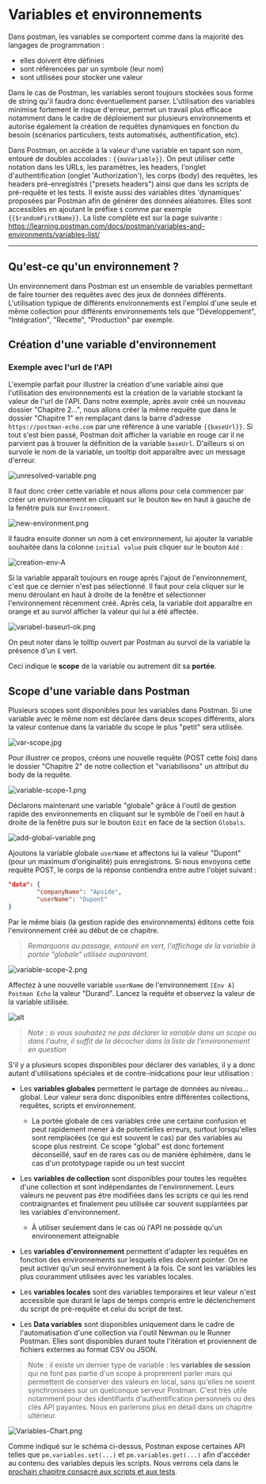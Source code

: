 # Variables et environnements

Dans postman, les variables se comportent comme dans la majorité des langages de programmation :

- elles doivent être définies
- sont référencées par un symbole (leur nom)
- sont utilisées pour stocker une valeur

Dans le cas de Postman, les variables seront toujours stockées sous forme de string qu'il faudra donc éventuellement parser. L'utilisation des variables minimise fortement le risque d'erreur, permet un travail plus efficace notamment dans le cadre de déploiement sur plusieurs environnements et autorise également la création de requêtes dynamiques en fonction du besoin (scénarios particuliers, tests automatisés, authentification, etc).

Dans Postman, on accède à la valeur d'une variable en tapant son nom, entouré de doubles accolades : `{{maVariable}}`. On peut utiliser cette notation dans les URLs, les paramètres, les headers, l'onglet d'authentification (onglet 'Authorization'), les corps (body) des requêtes, les headers pré-enregistrés ("presets headers") ainsi que dans les scripts de pré-requête et les tests. Il existe aussi des variables dites 'dynamiques' proposées par Postman afin de générer des données aléatoires. Elles sont accessibles en ajoutant le préfixe `$` comme par exemple `{{$randomFirstName}}`. La liste complète est sur la page suivante : https://learning.postman.com/docs/postman/variables-and-environments/variables-list/

---

## Qu'est-ce qu'un environnement ?

Un environnement dans Postman est un ensemble de variables permettant de faire tourner des requêtes avec des jeux de données différents. L'utilisation typique de différents environnements est l'emploi d'une seule et même collection pour différents environnements tels que "Développement", "Intégration", "Recette", "Production" par exemple.

## Création d'une variable d'environnement

### Exemple avec l'url de l'API

L'exemple parfait pour illustrer la création d'une variable ainsi que l'utilisation des environnements est la création de la variable stockant la valeur de l'url de l'API. Dans notre exemple, après avoir créé un nouveau dossier "Chapitre 2...", nous allons créer la même requête que dans le dossier "Chapitre 1" en remplaçant dans la barre d'adresse `https://postman-echo.com` par une référence à une variable `{{baseUrl}}`. Si tout s'est bien passé, Postman doit afficher la variable en rouge car il ne parvient pas à trouver la définition de la variable `baseUrl`. D'ailleurs si on survole le nom de la variable, un tooltip doit apparaître avec un message d'erreur.

![unresolved-variable.png](/images/chap.2/1-unresolved-variable.png)

Il faut donc créer cette variable et nous allons pour cela commencer par créer un environnement en cliquant sur le bouton `New` en haut à gauche de la fenêtre puis sur `Environment`.

![new-environment.png](/images/chap.2/2-new-environment.png)

Il faudra ensuite donner un nom à cet environnement, lui ajouter la variable souhaitée dans la colonne `initial value` puis cliquer sur le bouton `Add` :

![creation-env-A](/images/chap.2/3-creation-environment-A.png)

Si la variable apparaît toujours en rouge après l'ajout de l'environnement, c'est que ce dernier n'est pas sélectionné. Il faut pour cela cliquer sur le menu déroulant en haut à droite de la fenêtre et sélectionner l'environnement récemment créé.
Après cela, la variable doit apparaître en orange et au survol afficher la valeur qui lui a été affectée.

![variabel-baseurl-ok.png](/images/chap.2/4-variable-baseurl-ok.png)

On peut noter dans le tolltip ouvert par Postman au survol de la variable la présence d'un `E` vert.

Ceci indique le **scope** de la variable ou autrement dit sa **portée**.

## **Scope** d'une variable dans Postman

Plusieurs scopes sont disponibles pour les variables dans Postman. Si une variable avec le même nom est déclarée dans deux scopes différents, alors la valeur contenue dans la variable du scope le plus "petit" sera utilisée.

![var-scope.jpg](/images/chap.2/5-var-scope.jpg)

Pour illustrer ce propos, créons une nouvelle requête (POST cette fois) dans le dossier "Chapitre 2" de notre collection et "variabilisons" un attribut du body de la requête.

![variable-scope-1.png](/images/chap.2/6-variable-scope-1.png)

Déclarons maintenant une variable "globale" grâce à l'outil de gestion rapide des environnements en cliquant sur le symbôle de l'oeil en haut à droite de la fenêtre puis sur le bouton `Edit` en face de la section `Globals`.

![add-global-variable.png](/images/chap.2/7-add-global-variable.png)

Ajoutons la variable globale `userName` et affectons lui la valeur "Dupont" (pour un maximum d'originalité) puis enregistrons. Si nous envoyons cette requête POST, le corps de la réponse contiendra entre autre l'objet suivant :

```json
"data": {
        "companyName": "Apside",
        "userName": "Dupont"
}
```

Par le même biais (la gestion rapide des environnements) éditons cette fois l'environnement créé au début de ce chapitre.

> _Remarquons au passage, entouré en vert, l'affichage de la variable à portée "globale" utilisée auparavant._

![variable-scope-2.png](../images/chap.2/8-variable-scope-2.png)

Affectez à une nouvelle variable `userName` de l'environnement `[Env A] Postman Echo` la valeur "Durand". Lancez la requête et observez la valeur de la variable utilisée.

![alt](/images/chap.2/10-variable-scope-3.png)

> _Note : si vous souhaitez ne pas déclarer la variable dans un scope ou dans l'autre, il suffit de la décocher dans la liste de l'environnement en question_

S'il y a plusieurs scopes disponibles pour déclarer des variables, il y a donc autant d'utilisations spéciales et de contre-inidcations pour leur utilisation :

- Les **variables globales** permettent le partage de données au niveau... global. Leur valeur sera donc disponibles entre différentes collections, requêtes, scripts et environnement.

  - La portée globale de ces variables crée une certaine confusion et peut rapidement mener à de potentielles erreurs, surtout lorsqu'elles sont remplacées (ce qui est souvent le cas) par des variables au scope plus restreint. Ce scope "global" est donc fortement déconseillé, sauf en de rares cas ou de manière éphémère, dans le cas d'un prototypage rapide ou un test succint

- Les **variables de collection** sont disponibles pour toutes les requêtes d'une collection et sont indépendantes de l'environnement. Leurs valeurs ne peuvent pas être modifiées dans les scripts ce qui les rend contraignantes et finalement peu utilisée car souvent supplantées par les variables d'environnement.

  - À utiliser seulement dans le cas où l'API ne possède qu'un environnement atteignable

- Les **variables d'environnement** permettent d'adapter les requêtes en fonction des environnements sur lesquels elles doivent pointer. On ne peut activer qu'un seul environnement à la fois. Ce sont les variables les plus couramment utilisées avec les variables locales.

- Les **variables locales** sont des variables temporaires et leur valeur n'est accessible que durant le laps de temps compris entre le déclenchement du script de pré-requête et celui du script de test.

- Les **Data variables** sont disponibles uniquement dans le cadre de l'automatisation d'une collection via l'outil Newman ou le Runner Postman. Elles sont disponibles durant toute l'itération et proviennent de fichiers externes au format CSV ou JSON.

> Note : il existe un dernier type de variable : les **variables de session** qui ne font pas partie d'un scope à proprement parler mais qui permettent de conserver des valeurs en local, sans qu'elles ne soient synchronisées sur un quelconque serveur Postman. C'est très utile notamment pour des identifiants d'authentification personnels ou des clés API payantes. Nous en parlerons plus en détail dans un chapitre ultérieur.

![Variables-Chart.png](/images/chap.2/9-variables-chart.png)

Comme indiqué sur le schéma ci-dessus, Postman expose certaines API telles que `pm.variables.set(...)` et `pm.variables.get(...)` afin d'accéder au contenu des variables depuis les scripts. Nous verrons cela dans le [prochain chapitre consacré aux scripts et aux tests](03-basics-scripts_et_tests.md).
